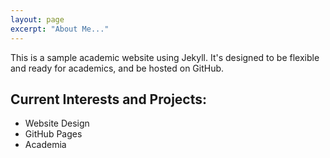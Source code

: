 ```yaml
---
layout: page
excerpt: "About Me..."
---
```


This is a sample academic website using Jekyll. It's designed to be flexible and ready for academics, and be hosted on GitHub.

## Current Interests and Projects:

- Website Design
- GitHub Pages
- Academia

